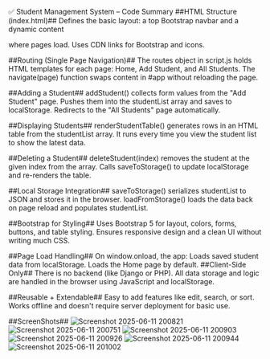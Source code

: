 ✅ Student Management System – Code Summary
##HTML Structure (index.html)##
Defines the basic layout: a top Bootstrap navbar and a dynamic content <div id="app"> where pages load.
Uses CDN links for Bootstrap and icons.

##Routing (Single Page Navigation)##
The routes object in script.js holds HTML templates for each page: Home, Add Student, and All Students.
The navigate(page) function swaps content in #app without reloading the page.

##Adding a Student##
addStudent() collects form values from the "Add Student" page.
Pushes them into the studentList array and saves to localStorage.
Redirects to the "All Students" page automatically.

##Displaying Students##
renderStudentTable() generates rows in an HTML table from the studentList array.
It runs every time you view the student list to show the latest data.

##Deleting a Student##
deleteStudent(index) removes the student at the given index from the array.
Calls saveToStorage() to update localStorage and re-renders the table.

##Local Storage Integration##
saveToStorage() serializes studentList to JSON and stores it in the browser.
loadFromStorage() loads the data back on page reload and populates studentList.

##Bootstrap for Styling##
Uses Bootstrap 5 for layout, colors, forms, buttons, and table styling.
Ensures responsive design and a clean UI without writing much CSS.

##Page Load Handling##
On window.onload, the app:
Loads saved student data from localStorage.
Loads the Home page by default.
##Client-Side Only##
There is no backend (like Django or PHP).
All data storage and logic are handled in the browser using JavaScript and localStorage.

##Reusable + Extendable##
Easy to add features like edit, search, or sort.
Works offline and doesn't require server deployment for basic use.

##ScreenShots##
![Screenshot 2025-06-11 200821](https://github.com/user-attachments/assets/4feb141d-4ed9-46db-b2ec-360f30677b33)
![Screenshot 2025-06-11 200751](https://github.com/user-attachments/assets/3b07d1b5-d6ce-4604-b253-90efbe3ba8cd)
![Screenshot 2025-06-11 200903](https://github.com/user-attachments/assets/218f0db4-1d76-4f38-badf-0e411798053f)
![Screenshot 2025-06-11 200926](https://github.com/user-attachments/assets/eaa59b15-9f68-429f-b993-b855c015b662)
![Screenshot 2025-06-11 200944](https://github.com/user-attachments/assets/2977714c-2c40-4c9f-9122-9dce59fab7eb)
![Screenshot 2025-06-11 201002](https://github.com/user-attachments/assets/63dcf230-8984-4620-860e-7d4f314c6678)

